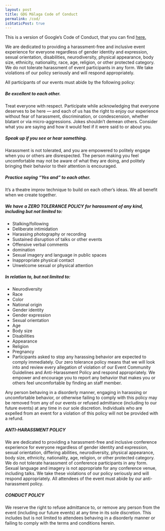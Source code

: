 ```yaml
---
layout: post
title: GDG Málaga Code of Conduct
permalink: /cod/
isStaticPost: true
---
```




This is a version of Google’s Code of Conduct, that you can find [here.](https://events.withgoogle.com/spanish-gdgs-summit-2017/code-of-conduct/#content)

We are dedicated to providing a harassment-free and inclusive event experience for everyone regardless of gender identity and expression, sexual orientation, disabilities, neurodiversity, physical appearance, body size, ethnicity, nationality, race, age, religion, or other protected category. We do not tolerate harassment of event participants in any form. We take violations of our policy seriously and will respond appropriately.

All participants of our events must abide by the following policy:

##### Be excellent to each other.

Treat everyone with respect. Participate while acknowledging that everyone deserves to be here — and each of us has the right to enjoy our experience without fear of harassment, discrimination, or condescension, whether blatant or via micro-aggressions. Jokes shouldn’t demean others. Consider what you are saying and how it would feel if it were said to or about you.

##### Speak up if you see or hear something.

Harassment is not tolerated, and you are empowered to politely engage when you or others are disrespected. The person making you feel uncomfortable may not be aware of what they are doing, and politely bringing their behavior to their attention is encouraged.

##### Practice saying “Yes and” to each other.

It’s a theatre improv technique to build on each other’s ideas. We all benefit when we create together.

##### We have a ZERO TOLERANCE POLICY for harassment of any kind, including but not limited to:

- Stalking/following
- Deliberate intimidation
- Harassing photography or recording
- Sustained disruption of talks or other events
- Offensive verbal comments
- domination
- Sexual imagery and language in public spaces
- Inappropriate physical contact
- Unwelcome sexual or physical attention

##### In relation to, but not limited to:

- Neurodiversity
- Race
- Color
- National origin
- Gender identity
- Gender expression
- Sexual orientation
- Age
- Body size
- Disabilities
- Appearance
- Religion
- Pregnancy
- Participants asked to stop any harassing behavior are expected to comply immediately. Our zero tolerance policy means that we will look into and review every allegation of violation of our Event Community Guidelines and Anti-Harassment Policy and respond appropriately. We empower and encourage you to report any behavior that makes you or others feel uncomfortable by finding an staff member.

Any person behaving in a disorderly manner, engaging in harassing or uncomfortable behavior, or otherwise failing to comply with this policy may be removed from any of our events or refused admittance (including to our future events) at any time in our sole discretion. Individuals who are expelled from an event for a violation of this policy will not be provided with a refund.

##### ANTI-HARASSMENT POLICY

We are dedicated to providing a harassment-free and inclusive conference experience for everyone regardless of gender identity and expression, sexual orientation, differing abilities, neurodiversity, physical appearance, body size, ethnicity, nationality, age, religion, or other protected category. We do not tolerate harassment of conference participants in any form. Sexual language and imagery is not appropriate for any conference venue, including talks. We take these violations of our policy seriously and will respond appropriately. All attendees of the event must abide by our anti-harassment policy.

##### CONDUCT POLICY

We reserve the right to refuse admittance to, or remove any person from the event (including our future events) at any time in its sole discretion. This includes but is not limited to attendees behaving in a disorderly manner or failing to comply with the terms and conditions herein.

<img class="img-responsive feature-image" src="{{ site.baseurl }}/img/posts/cod.jpg" style="display:none">